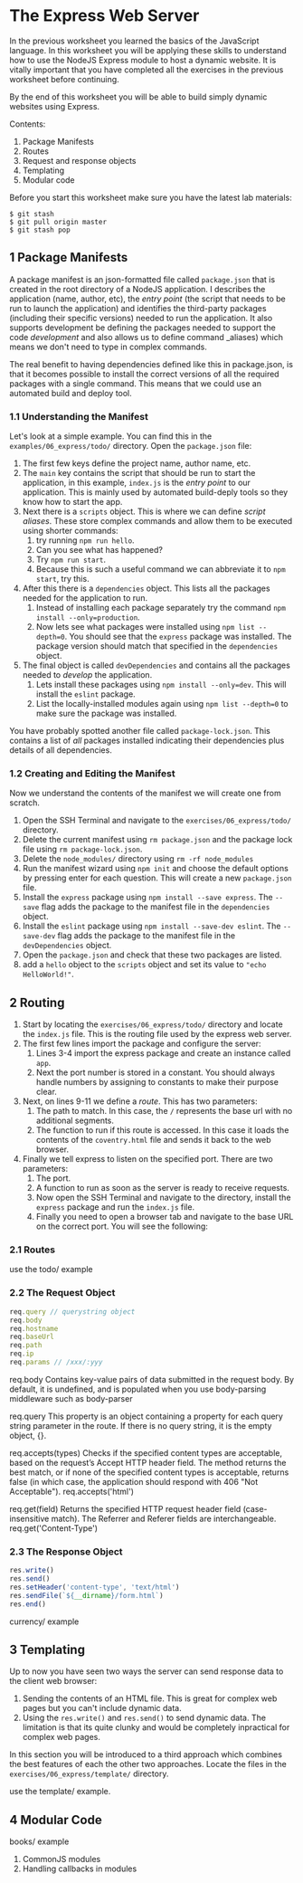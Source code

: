 
# The Express Web Server

In the previous worksheet you learned the basics of the JavaScript language. In this worksheet you will be applying these skills to understand how to use the NodeJS Express module to host a dynamic website. It is vitally important that you have completed all the exercises in the previous worksheet before continuing.

By the end of this worksheet you will be able to build simply dynamic websites using Express.

Contents:

1. Package Manifests
2. Routes
3. Request and response objects
4. Templating
5. Modular code

Before you start this worksheet make sure you have the latest lab materials:

```shell
$ git stash
$ git pull origin master
$ git stash pop
```

## 1 Package Manifests

A package manifest is an json-formatted file called `package.json` that is created in the root directory of a NodeJS application. I describes the application (name, author, etc), the _entry point_ (the script that needs to be run to launch the application) and identifies the third-party packages (including their specific versions) needed to run the application. It also supports development be defining the packages needed to support the code _development_ and also allows us to define command _aliases) which means we don't need to type in complex commands.

The real benefit to having dependencies defined like this in package.json, is that it becomes possible to install the correct versions of all the required packages with a single command. This means that we could use an automated build and deploy tool.

### 1.1 Understanding the Manifest

Let's look at a simple example. You can find this in the `examples/06_express/todo/` directory. Open the `package.json` file:

1. The first few keys define the project name, author name, etc.
2. The `main` key contains the script that should be run to start the application, in this example, `index.js` is the _entry point_ to our application. This is mainly used by automated build-deply tools so they know how to start the app.
3. Next there is a `scripts` object. This is where we can define _script aliases_. These store complex commands and allow them to be executed using shorter commands:
    1. try running `npm run hello`.
    2. Can you see what has happened?
    3. Try `npm run start`.
    4. Because this is such a useful command we can abbreviate it to `npm start`, try this.
4. After this there is a `dependencies` object. This lists all the packages needed for the application to run.
    1. Instead of installing each package separately try the command `npm install --only=production`.
    2. Now lets see what packages were installed using `npm list --depth=0`. You should see that the `express` package was installed. The package version should match that specified in the `dependencies` object.
5. The final object is called `devDependencies` and contains all the packages needed to _develop_ the application.
    1. Lets install these packages using `npm install --only=dev`. This will install the `eslint` package.
    2. List the locally-installed modules again using `npm list --depth=0` to make sure the package was installed.

You have probably spotted another file called `package-lock.json`. This contains a list of _all_ packages installed indicating their dependencies plus details of all dependencies.

### 1.2 Creating and Editing the Manifest

Now we understand the contents of the manifest we will create one from scratch.

1. Open the SSH Terminal and navigate to the `exercises/06_express/todo/` directory.
2. Delete the current manifest using `rm package.json` and the package lock file using `rm package-lock.json`.
3. Delete the `node_modules/` directory using `rm -rf node_modules`
4. Run the manifest wizard using `npm init` and choose the default options by pressing enter for each question. This will create a new `package.json` file.
5. Install the `express` package using `npm install --save express`. The `--save` flag adds the package to the manifest file in the `dependencies` object.
6. Install the `eslint` package using `npm install --save-dev eslint`. The `--save-dev` flag adds the package to the manifest file in the `devDependencies` object.
7. Open the `package.json` and check that these two packages are listed.
8. add a `hello` object to the `scripts` object and set its value to `"echo HelloWorld!"`.

## 2 Routing

1. Start by locating the `exercises/06_express/todo/` directory and locate the `index.js` file. This is the routing file used by the express web server.
2. The first few lines import the package and configure the server:
    1. Lines 3-4 import the express package and create an instance called `app`.
    2. Next the port number is stored in a constant. You should always handle numbers by assigning to constants to make their purpose clear.
3. Next, on lines 9-11 we define a _route_. This has two parameters:
    1. The path to match. In this case, the `/` represents the base url with no additional segments.
    2. The function to run if this route is accessed. In this case it loads the contents of the `coventry.html` file and sends it back to the web browser.
4. Finally we tell express to listen on the specified port. There are two parameters:
    1. The port.
    2. A function to run as soon as the server is ready to receive requests.
    3. Now open the SSH Terminal and navigate to the directory, install the `express` package and run the `index.js` file.
    4. Finally you need to open a browser tab and navigate to the base URL on the correct port. You will see the following:

### 2.1 Routes

use the todo/ example

### 2.2 The Request Object

```javascript
req.query // querystring object
req.body
req.hostname
req.baseUrl
req.path
req.ip
req.params // /xxx/:yyy
```

req.body Contains key-value pairs of data submitted in the request body. By default, it is undefined, and is populated when you use body-parsing middleware such as body-parser

req.query This property is an object containing a property for each query string parameter in the route. If there is no query string, it is the empty object, {}.

req.accepts(types) Checks if the specified content types are acceptable, based on the request’s Accept HTTP header field. The method returns the best match, or if none of the specified content types is acceptable, returns false (in which case, the application should respond with 406 "Not Acceptable"). req.accepts('html')

req.get(field) Returns the specified HTTP request header field (case-insensitive match). The Referrer and Referer fields are interchangeable. req.get('Content-Type')

### 2.3 The Response Object

```javascript
res.write()
res.send()
res.setHeader('content-type', 'text/html')
res.sendFile(`${__dirname}/form.html`)
res.end()
```

currency/ example

## 3 Templating

Up to now you have seen two ways the server can send response data to the client web browser:

1. Sending the contents of an HTML file. This is great for complex web pages but you can't include dynamic data.
2. Using the `res.write()` and `res.send()` to send dynamic data. The limitation is that its quite clunky and would be completely inpractical for complex web pages.

In this section you will be introduced to a third approach which combines the best features of each the other two approaches. Locate the files in the `exercises/06_express/template/` directory.

use the template/ example.

## 4 Modular Code

books/ example

1. CommonJS modules
2. Handling callbacks in modules
